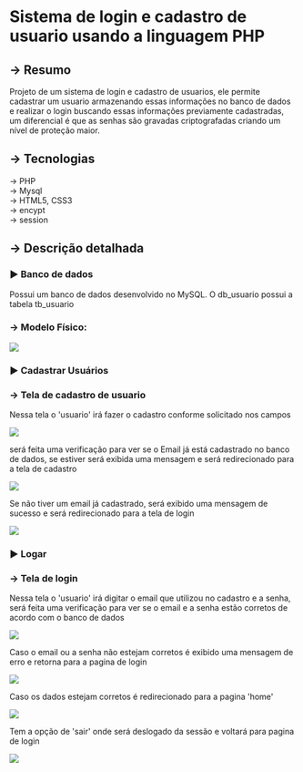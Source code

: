 <h1>Sistema de login e cadastro de usuario usando a linguagem PHP</h1>
<h2>→ Resumo</h2>
Projeto de um sistema de login e cadastro de usuarios, ele permite cadastrar um usuario armazenando essas informações no banco de dados e realizar o login buscando essas informações previamente cadastradas, um diferencial é que as senhas são gravadas criptografadas criando um nível de proteção maior.

<h2>→ Tecnologias</h2>
→ PHP
<br>
→ Mysql
<br>
→ HTML5, CSS3
<br>
→ encypt
<br>
→ session
<br>

<h2>→ Descrição detalhada</h2>
<h3>► Banco de dados</h3>
Possui um banco de dados desenvolvido no MySQL.
O db_usuario possui a tabela tb_usuario

<h3>→ Modelo Físico:</h3>
<img src = "https://user-images.githubusercontent.com/111146154/209556234-b5d27e57-6f7a-4d31-a9e6-5ed6fd62ab8f.png">


<h3>► Cadastrar Usuários</h3>

<h3> → Tela de cadastro de usuario</h3>

<p> Nessa tela o 'usuario' irá fazer o cadastro conforme solicitado nos campos</p>
<img src= "https://user-images.githubusercontent.com/111146154/209555437-42811575-8bbb-4d68-a0d7-a4c1c87a9604.png">
<p>  será feita uma verificação para ver se o Email já está cadastrado no banco de dados, se estiver será exibida uma mensagem e será redirecionado para a tela de cadastro </p>
<img src= "https://user-images.githubusercontent.com/111146154/209555462-36361fe9-48ec-49f1-9c2d-211176bfec87.png">
<p> Se não tiver um email já cadastrado, será exibido uma mensagem de sucesso e será redirecionado para a tela de login </p>
<img src= "https://user-images.githubusercontent.com/111146154/209555512-baf1c3bb-8418-4980-b3eb-13a23946b6f5.png">

<h3>► Logar</h3>
<h3> → Tela de login</h3>
<p> Nessa tela o 'usuario' irá digitar o email que utilizou no cadastro e a senha, será feita uma verificação para ver se o email e a senha estão corretos de acordo com o banco de dados</p>
<img src= "https://user-images.githubusercontent.com/111146154/209554028-9cdc59fb-5330-45cd-9246-7130cc2e2d14.png">
<p> Caso o email ou a senha não estejam corretos é exibido uma mensagem de erro e retorna para a pagina de login</p>
<img src= "https://user-images.githubusercontent.com/111146154/209554741-69b8a6f2-08ed-4c43-a30a-49daff926401.png">
<p> Caso os dados estejam corretos é redirecionado para a pagina 'home'</p>
<img src = "https://user-images.githubusercontent.com/111146154/209554940-a50628ae-a8eb-44c5-88c3-7f65fbe97c93.png">
<p> Tem a opção de 'sair' onde será deslogado da sessão e voltará para pagina de login</p>
<img src = "https://user-images.githubusercontent.com/111146154/209555393-8a6f780c-d333-46a5-b86b-ad0749a6e640.png">

